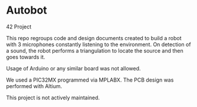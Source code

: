 # Autobot
42 Project

This repo regroups code and design documents created to build a robot with 3 microphones constantly listening to the environment. 
On detection of a sound, the robot performs a triangulation to locate the source and then goes towards it. 

Usage of Arduino or any similar board was not allowed.

We used a PIC32MX programmed via MPLABX. 
The PCB design was performed with Altium.

This project is not actively maintained.
